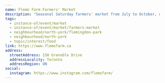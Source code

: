 ```yaml
---
name: Flemo Farm Farmers' Market
description: "Seasonal Saturday farmers' market from July to October, operated by FoodShare Toronto at their Flemingdon Park community farm."
tags:
  - instance-of/event/market
  - instance-of/event/market/farmers-market
  - neighbourhood/north-york/flemingdon-park
  - neighbourhood/north-york
  - topic/interest/food
link: https://www.flemofarm.ca
address:
  streetAddress: 150 Grenoble Drive
  addressLocality: Toronto
  addressRegion: ON
social:
  instagram: https://www.instagram.com/flemofarm/
---
```

